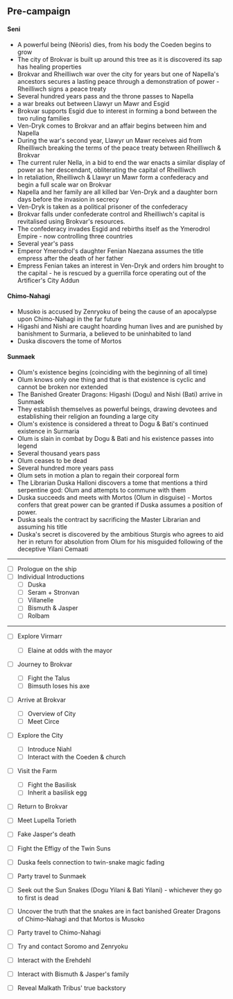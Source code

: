## Pre-campaign
#### Seni
- A powerful being (Nëoris) dies, from his body the Coeden begins to grow
- The city of Brokvar is built up around this tree as it is discovered its sap has healing properties
- Brokvar and Rheilliwch war over the city for years but one of Napella's ancestors secures a lasting peace through a demonstration of power - Rheilliwch signs a peace treaty
- Several hundred years pass and the throne passes to Napella
- a war breaks out between Llawyr un Mawr and Esgid
- Brokvar supports Esgid due to interest in forming a bond between the two ruling families
- Ven-Dryk comes to Brokvar and an affair begins between him and Napella
- During the war's second year, Llawyr un Mawr receives aid from Rheilliwch breaking the terms of the peace treaty between Rheilliwch & Brokvar
- The current ruler Nella, in a bid to end the war enacts a similar display of power as her descendant, obliterating the capital of Rheilliwch
- In retaliation, Rheilliwch & Llawyr un Mawr form a confederacy and begin a full scale war on Brokvar
- Napella and her family are all killed bar Ven-Dryk and a daughter born days before the invasion in secrecy
- Ven-Dryk is taken as a political prisoner of the confederacy 
- Brokvar falls under confederate control and Rheilliwch's capital is revitalised using Brokvar's resources.
- The confederacy invades Esgid and rebirths itself as the Ymerodrol Empire - now controlling three countries
- Several year's pass
- Emperor Ymerodrol's daughter Fenian Naezana assumes the title empress after the death of her father 
- Empress Fenian takes an interest in Ven-Dryk and orders him brought to the capital - he is rescued by a guerrilla force operating out of the Artificer's City Addun
#### Chimo-Nahagi
- Musoko is accused by Zenryoku of being the cause of an apocalypse upon Chimo-Nahagi in the far future
- Higashi and Nishi are caught hoarding human lives and are punished by banishment to Surmaria, a believed to be uninhabited to land
- Duska discovers the tome of Mortos
#### Sunmaek
- Olum's existence begins (coinciding with the beginning of all time)
- Olum knows only one thing and that is that existence is cyclic and cannot be broken nor extended
- The Banished Greater Dragons: Higashi (Dogu) and Nishi (Bati) arrive in Sunmaek
- They establish themselves as powerful beings, drawing devotees and establishing their religion an founding a large city
- Olum's existence is considered a threat to Dogu & Bati's continued existence in Surmaria
- Olum is slain in combat by Dogu & Bati and his existence passes into legend
- Several thousand years pass
- Olum ceases to be dead
- Several hundred more years pass
- Olum sets in motion a plan to regain their corporeal form
- The Librarian Duska Halloni discovers a tome that mentions a third serpentine god: Olum and attempts to commune with them
- Duska succeeds and meets with Mortos (Olum in disguise) - Mortos confers that great power can be granted if Duska assumes a position of power.
- Duska seals the contract by sacrificing the Master Librarian and assuming his title
- Duska's secret is discovered by the ambitious Sturgis who agrees to aid her in return for absolution from Olum for his misguided following of the deceptive Yilani Cemaati

---

- [ ] Prologue on the ship
- [ ] Individual Introductions
	- [ ] Duska
	- [ ] Seram + Stronvan
	- [ ] Villanelle
	- [ ] Bismuth & Jasper
	- [ ] Rolbam
---
- [ ] Explore Virmarr
	- [ ] Elaine at odds with the mayor
- [ ] Journey to Brokvar
	- [ ] Fight the Talus
	- [ ] Bimsuth loses his axe
- [ ] Arrive at Brokvar
	- [ ] Overview of City
	- [ ] Meet Circe
- [ ] Explore the City
	- [ ] Introduce Niahl
	- [ ] Interact with the Coeden & church
- [ ] Visit the Farm
	- [ ] Fight the Basilisk
	- [ ] Inherit a basilisk egg
- [ ] Return to Brokvar
- [ ] Meet Lupella Torieth
- [ ] Fake Jasper's death
- [ ] Fight the Effigy of the Twin Suns

- [ ] Duska feels connection to twin-snake magic fading
- [ ] Party travel to Sunmaek
- [ ] Seek out the Sun Snakes (Dogu Yilani & Bati Yilani) - whichever they go to first is dead
- [ ] Uncover the truth that the snakes are in fact banished Greater Dragons of Chimo-Nahagi and that Mortos is Musoko


- [ ] Party travel to Chimo-Nahagi
- [ ] Try and contact Soromo and Zenryoku
- [ ] Interact with the Erehdehl
- [ ] Interact with Bismuth & Jasper's family
- [ ] Reveal Malkath Tribus' true backstory 